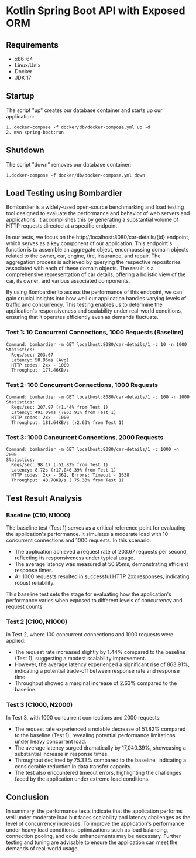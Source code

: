 # Kotlin Spring Boot API with Exposed ORM


## Requirements

* x86-64
* Linux/Unix
* Docker
* JDK 17


## Startup

The script "up" creates our database container and starts up our application:
```
1. docker-compose -f docker/db/docker-compose.yml up -d
2. mvn spring-boot:run
```


## Shutdown

The script "down" removes our database container:
```
1.docker-compose -f docker/db/docker-compose.yml down
```

## Load Testing using Bombardier
Bombardier is a widely-used open-source benchmarking and load testing tool designed to evaluate the performance and behavior of web servers and applications. 
It accomplishes this by generating a substantial volume of HTTP requests directed at a specific endpoint. 

In our tests, we focus on the http://localhost:8080/car-details/{id} endpoint, which serves as a key component of our application. This endpoint's function is to assemble an aggregate object, encompassing domain objects related to the owner, car, engine, tire, insurance, and repair. The aggregation process is achieved by querying the respective repositories associated with each of these domain objects. The result is a comprehensive representation of car details, offering a holistic view of the car, its owner, and various associated components.

By using Bombardier to assess the performance of this endpoint, we can gain crucial insights into how well our application handles varying levels of traffic and concurrency. This testing enables us to determine the application's responsiveness and scalability under real-world conditions, ensuring that it operates efficiently even as demands fluctuate.

### Test 1: 10 Concurrent Connections, 1000 Requests (Baseline)
```plaintext
Command: bombardier -m GET localhost:8080/car-details/1 -c 10 -n 1000
Statistics:
  Reqs/sec: 203.67
  Latency: 50.95ms (Avg)
  HTTP codes: 2xx - 1000
  Throughput: 177.46KB/s
  ```

### Test 2: 100 Concurrent Connections, 1000 Requests
```plaintext
Command: bombardier -m GET localhost:8080/car-details/1 -c 100 -n 1000
Statistics:
  Reqs/sec: 207.97 (↑1.44% from Test 1)
  Latency: 491.09ms (↑863.91% from Test 1)
  HTTP codes: 2xx - 1000
  Throughput: 181.64KB/s (↑2.63% from Test 1)
```

### Test 3: 1000 Concurrent Connections, 2000 Requests
```plaintext
Command: bombardier -m GET localhost:8080/car-details/1 -c 1000 -n 2000
Statistics:
  Reqs/sec: 98.17 (↓51.82% from Test 1)
  Latency: 8.72s (↑17,040.39% from Test 1)
  HTTP codes: 2xx - 362, Errors: Timeout - 1638
  Throughput: 43.78KB/s (↓75.33% from Test 1)
```

## Test Result Analysis

### Baseline (C10, N1000)
The baseline test (Test 1) serves as a critical reference point for evaluating the application's performance. It simulates a moderate load with 10 concurrent connections and 1000 requests. In this scenario:

* The application achieved a request rate of 203.67 requests per second, reflecting its responsiveness under typical usage.
* The average latency was measured at 50.95ms, demonstrating efficient response times.
* All 1000 requests resulted in successful HTTP 2xx responses, indicating robust reliability.

This baseline test sets the stage for evaluating how the application's performance varies when exposed to different levels of concurrency and request counts


### Test 2 (C100, N1000)
In Test 2, where 100 concurrent connections and 1000 requests were applied:

* The request rate increased slightly by 1.44% compared to the baseline (Test 1), suggesting a modest scalability improvement.
* However, the average latency experienced a significant rise of 863.91%, indicating a potential trade-off between response rate and response time.
* Throughput showed a marginal increase of 2.63% compared to the baseline.

### Test 3 (C1000, N2000)
In Test 3, with 1000 concurrent connections and 2000 requests:

* The request rate experienced a notable decrease of 51.82% compared to the baseline (Test 1), revealing potential performance limitations under heavy concurrent load.
* The average latency surged dramatically by 17,040.39%, showcasing a substantial increase in response times.
* Throughput declined by 75.33% compared to the baseline, indicating a considerable reduction in data transfer capacity.
* The test also encountered timeout errors, highlighting the challenges faced by the application under extreme load conditions.


## Conclusion
In summary, the performance tests indicate that the application performs well under moderate load but faces scalability and latency challenges as the level of concurrency increases. 
To improve the application's performance under heavy load conditions, optimizations such as load balancing, connection pooling, and code enhancements may be necessary. 
Further testing and tuning are advisable to ensure the application can meet the demands of real-world usage.